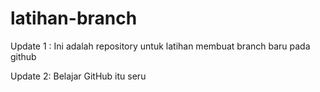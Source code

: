 # latihan-branch

Update 1 :
Ini adalah repository untuk latihan membuat branch baru pada github

Update 2:
Belajar GitHub itu seru

